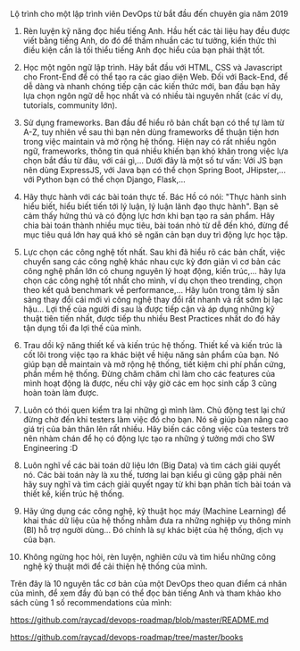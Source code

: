 Lộ trình cho một lập trình viên DevOps từ bắt đầu đến chuyên gia năm 2019

1. Rèn luyện kỹ năng đọc hiểu tiếng Anh.
Hầu hết các tài liệu hay đều được viết bằng tiếng Anh, do đó để thấm nhuần các tư tưởng, kiến thức thì điều kiện cần là tối thiểu tiếng Anh đọc hiểu của bạn phải thật tốt.

2. Học một ngôn ngữ lập trình.
Hãy bắt đầu với HTML, CSS và Javascript cho Front-End để có thể tạo ra các giao diện Web.
Đối với Back-End, để dễ dàng và nhanh chóng tiếp cận các kiến thức mới, ban đầu bạn hãy lựa chọn ngôn ngữ dễ học nhất và có nhiều tài nguyên nhất (các ví dụ, tutorials, community lớn).

3. Sử dụng frameworks.
Ban đầu để hiểu rõ bản chất bạn có thể tự làm từ A-Z, tuy nhiên về sau thì bạn nên dùng frameworks để thuận tiện hơn trong việc maintain và mở rộng hệ thống. Hiện nay có rất nhiều ngôn ngữ, frameworks, thông tin quá nhiều khiến bạn khó khăn trong việc lựa chọn bắt đầu từ đâu, với cái gì,... Dưới đây là một số tư vấn:
Với JS bạn nên dùng ExpressJS, với Java bạn có thể chọn Spring Boot, JHipster,... với Python bạn có thể chọn Django, Flask,...

4. Hãy thực hành với các bài toán thực tế.
Bác Hồ có nói: "Thực hành sinh hiểu biết, hiểu biết tiến tới lý luận, lý luận lãnh đạo thực hành".
Bạn sẽ cảm thấy hứng thú và có động lực hơn khi bạn tạo ra sản phẩm. Hãy chia bài toán thành nhiều mục tiêu, bài toán nhỏ từ dễ đến khó, đừng để mục tiêu quá lớn hay quá khó sẽ ngăn cản bạn duy trì động lực học tập.

5. Lực chọn các công nghệ tốt nhất.
Sau khi đã hiểu rõ các bản chất, việc chuyển sang các công nghệ khác nhau cực kỳ đơn giản vì cơ bản các công nghệ phần lớn có chung nguyên lý hoạt động, kiến trúc,... hãy lựa chọn các công nghệ tốt nhất cho mình, ví dụ chọn theo trending, chọn theo kết quả benchmark về performance,... Hãy luôn trong tâm lý sẵn sàng thay đổi cái mới vì công nghệ thay đổi rất nhanh và rất sớm bị lạc hậu... Lợi thế của người đi sau là được tiếp cận và áp dụng những kỹ thuật tiên tiến nhất, được tiếp thu nhiều Best Practices nhất do đó hãy tận dụng tối đa lợi thế của mình.

6. Trau dồi kỹ năng thiết kế và kiến trúc hệ thống.
Thiết kế và kiến trúc là cốt lõi trong việc tạo ra khác biệt về hiệu năng sản phẩm của bạn. Nó giúp bạn dễ maintain và mở rộng hệ thống, tiết kiệm chi phí phần cứng, phần mềm hệ thống. Đừng chăm chăm chỉ làm cho các features của mình hoạt động là được, nếu chỉ vậy giờ các em học sinh cấp 3 cũng hoàn toàn làm được.

7. Luôn có thói quen kiểm tra lại những gì mình làm. Chủ động test lại chứ đừng chờ đến khi testers làm việc đó cho bạn. Nó sẽ giúp bạn nâng cao giá trị của bản thân lên rất nhiều. Hãy biến các công việc của testers trở nên nhàm chán để họ có động lực tạo ra những ý tưởng mới cho SW Engineering :D

8. Luôn nghĩ về các bài toán dữ liệu lớn (Big Data) và tìm cách giải quyết nó. Các bài toán này là xu thế, tương lai bạn kiểu gì cũng gặp phải nên hãy suy nghĩ và tìm cách giải quyết ngay từ khi bạn phân tích bài toán và thiết kế, kiến trúc hệ thống.

9. Hãy ứng dụng các công nghệ, kỹ thuật học máy (Machine Learning) để khai thác dữ liệu của hệ thống nhằm đưa ra những nghiệp vụ thông minh (BI) hỗ trợ người dùng... Đó chính là sự khác biệt của hệ thống, dịch vụ của bạn.

10. Không ngừng học hỏi, rèn luyện, nghiên cứu và tìm hiểu những công nghệ kỹ thuật mới để cải thiện hệ thống của mình.

Trên đây là 10 nguyên tắc cơ bản của một DevOps theo quan điểm cá nhân của mình, để xem đầy đủ bạn có thể đọc bản tiếng Anh và tham khảo kho sách cùng 1 số recommendations của mình:

https://github.com/raycad/devops-roadmap/blob/master/README.md

https://github.com/raycad/devops-roadmap/tree/master/books